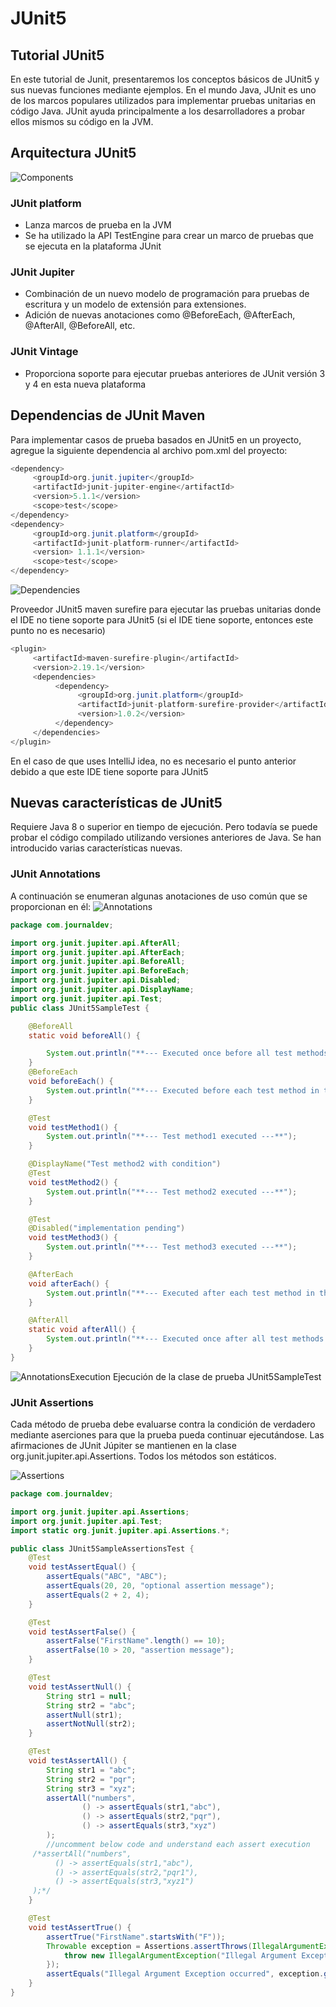 # JUnit5
## Tutorial JUnit5
En este tutorial de Junit, presentaremos los conceptos básicos de JUnit5 y sus nuevas funciones mediante ejemplos. En el mundo Java, JUnit es uno de los marcos populares utilizados para implementar pruebas unitarias en código Java. JUnit ayuda principalmente a los desarrolladores a probar ellos mismos su código en la JVM.

## Arquitectura JUnit5
![Components](Imágenes/Components.png)

### JUnit platform
* Lanza marcos de prueba en la JVM
* Se ha utilizado la API TestEngine para crear un marco de pruebas que se ejecuta en la plataforma JUnit

### JUnit Jupiter
* Combinación de un nuevo modelo de programación para pruebas de escritura y un modelo de extensión para extensiones.
* Adición de nuevas anotaciones como @BeforeEach, @AfterEach, @AfterAll, @BeforeAll, etc.

### JUnit Vintage
* Proporciona soporte para ejecutar pruebas anteriores de JUnit versión 3 y 4 en esta nueva plataforma

## Dependencias de JUnit Maven
Para implementar casos de prueba basados en JUnit5 en un proyecto, agregue la siguiente dependencia al archivo pom.xml del proyecto:

``` java
<dependency>
     <groupId>org.junit.jupiter</groupId>
     <artifactId>junit-jupiter-engine</artifactId>
     <version>5.1.1</version>
     <scope>test</scope>
</dependency>
<dependency>
     <groupId>org.junit.platform</groupId>
     <artifactId>junit-platform-runner</artifactId>
     <version> 1.1.1</version>
     <scope>test</scope>
</dependency>
``` 
![Dependencies](Imágenes/Dependencies.png)

Proveedor JUnit5 maven surefire para ejecutar las pruebas unitarias donde el IDE no tiene soporte para JUnit5 (si el IDE tiene soporte, entonces este punto no es necesario)

``` java
<plugin>
     <artifactId>maven-surefire-plugin</artifactId>
     <version>2.19.1</version>
     <dependencies>
          <dependency>
               <groupId>org.junit.platform</groupId>
               <artifactId>junit-platform-surefire-provider</artifactId>
               <version>1.0.2</version>
          </dependency>
     </dependencies>
</plugin>
```
En el caso de que uses IntelliJ idea, no es necesario el punto anterior debido a que este IDE tiene soporte para JUnit5

## Nuevas características de JUnit5
Requiere Java 8 o superior en tiempo de ejecución. Pero todavía se puede probar el código compilado utilizando versiones anteriores de Java. Se han introducido varias características nuevas.

### JUnit Annotations
A continuación se enumeran algunas anotaciones de uso común que se proporcionan en él:
![Annotations](Imágenes/Annotations.png)


``` java
package com.journaldev;

import org.junit.jupiter.api.AfterAll;
import org.junit.jupiter.api.AfterEach;
import org.junit.jupiter.api.BeforeAll;
import org.junit.jupiter.api.BeforeEach;
import org.junit.jupiter.api.Disabled;
import org.junit.jupiter.api.DisplayName;
import org.junit.jupiter.api.Test;
public class JUnit5SampleTest {

    @BeforeAll
    static void beforeAll() {

        System.out.println("**--- Executed once before all test methods in this class ---**");
    }
    @BeforeEach
    void beforeEach() {
        System.out.println("**--- Executed before each test method in this class ---**");
    }

    @Test
    void testMethod1() {
        System.out.println("**--- Test method1 executed ---**");
    }

    @DisplayName("Test method2 with condition")
    @Test
    void testMethod2() {
        System.out.println("**--- Test method2 executed ---**");
    }

    @Test
    @Disabled("implementation pending")
    void testMethod3() {
        System.out.println("**--- Test method3 executed ---**");
    }

    @AfterEach
    void afterEach() {
        System.out.println("**--- Executed after each test method in this class ---**");
    }

    @AfterAll
    static void afterAll() {
        System.out.println("**--- Executed once after all test methods in this class ---**");
    }
}
```
![AnnotationsExecution](Imágenes/AnnotationsExecution.png)
Ejecución de la clase de prueba JUnit5SampleTest

### JUnit Assertions
Cada método de prueba debe evaluarse contra la condición de verdadero mediante aserciones para que la prueba pueda continuar ejecutándose. Las afirmaciones de JUnit Júpiter se mantienen en la clase org.junit.jupiter.api.Assertions. Todos los métodos son estáticos.

![Assertions](Imágenes/Assertions.png)

``` java
package com.journaldev;

import org.junit.jupiter.api.Assertions;
import org.junit.jupiter.api.Test;
import static org.junit.jupiter.api.Assertions.*;

public class JUnit5SampleAssertionsTest {
    @Test
    void testAssertEqual() {
        assertEquals("ABC", "ABC");
        assertEquals(20, 20, "optional assertion message");
        assertEquals(2 + 2, 4);
    }

    @Test
    void testAssertFalse() {
        assertFalse("FirstName".length() == 10);
        assertFalse(10 > 20, "assertion message");
    }

    @Test
    void testAssertNull() {
        String str1 = null;
        String str2 = "abc";
        assertNull(str1);
        assertNotNull(str2);
    }

    @Test
    void testAssertAll() {
        String str1 = "abc";
        String str2 = "pqr";
        String str3 = "xyz";
        assertAll("numbers",
                () -> assertEquals(str1,"abc"),
                () -> assertEquals(str2,"pqr"),
                () -> assertEquals(str3,"xyz")
        );
        //uncomment below code and understand each assert execution
     /*assertAll("numbers",
		  () -> assertEquals(str1,"abc"),
		  () -> assertEquals(str2,"pqr1"),
		  () -> assertEquals(str3,"xyz1")
	 );*/
    }

    @Test
    void testAssertTrue() {
        assertTrue("FirstName".startsWith("F"));
        Throwable exception = Assertions.assertThrows(IllegalArgumentException.class, () -> {
            throw new IllegalArgumentException("Illegal Argument Exception occurred");
        });
        assertEquals("Illegal Argument Exception occurred", exception.getMessage());
    }
}     
```
